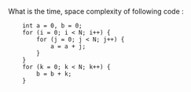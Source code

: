 <div class="markdown-content" id="problem-content">
<p>What is the time, space complexity of following code :</p>
<div class="language-cpp highlighter-rouge"><pre class="highlight"><code>    <span class="kt">int</span> <span class="n">a</span> <span class="o">=</span> <span class="mi">0</span><span class="p">,</span> <span class="n">b</span> <span class="o">=</span> <span class="mi">0</span><span class="p">;</span>    
    <span class="k">for</span> <span class="p">(</span><span class="n">i</span> <span class="o">=</span> <span class="mi">0</span><span class="p">;</span> <span class="n">i</span> <span class="o">&lt;</span> <span class="n">N</span><span class="p">;</span> <span class="n">i</span><span class="o">++</span><span class="p">)</span> <span class="p">{</span>
        <span class="k">for</span> <span class="p">(</span><span class="n">j</span> <span class="o">=</span> <span class="mi">0</span><span class="p">;</span> <span class="n">j</span> <span class="o">&lt;</span> <span class="n">N</span><span class="p">;</span> <span class="n">j</span><span class="o">++</span><span class="p">)</span> <span class="p">{</span>
            <span class="n">a</span> <span class="o">=</span> <span class="n">a</span> <span class="o">+</span> <span class="n">j</span><span class="p">;</span>
        <span class="p">}</span>
    <span class="p">}</span>
    <span class="k">for</span> <span class="p">(</span><span class="n">k</span> <span class="o">=</span> <span class="mi">0</span><span class="p">;</span> <span class="n">k</span> <span class="o">&lt;</span> <span class="n">N</span><span class="p">;</span> <span class="n">k</span><span class="o">++</span><span class="p">)</span> <span class="p">{</span>
        <span class="n">b</span> <span class="o">=</span> <span class="n">b</span> <span class="o">+</span> <span class="n">k</span><span class="p">;</span>
    <span class="p">}</span> 
</code></pre>
</div>
</div>